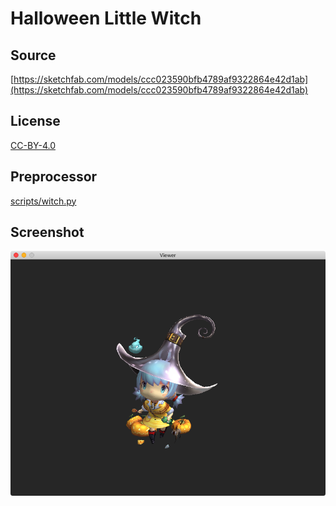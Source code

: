 # Halloween Little Witch

## Source

[https://sketchfab.com/models/ccc023590bfb4789af9322864e42d1ab](https://sketchfab.com/models/ccc023590bfb4789af9322864e42d1ab)

## License

[CC-BY-4.0](https://creativecommons.org/licenses/by/4.0/)

## Preprocessor

[scripts/witch.py](../../scripts/witch.py)

## Screenshot

![Screenshot](screenshot.png)
